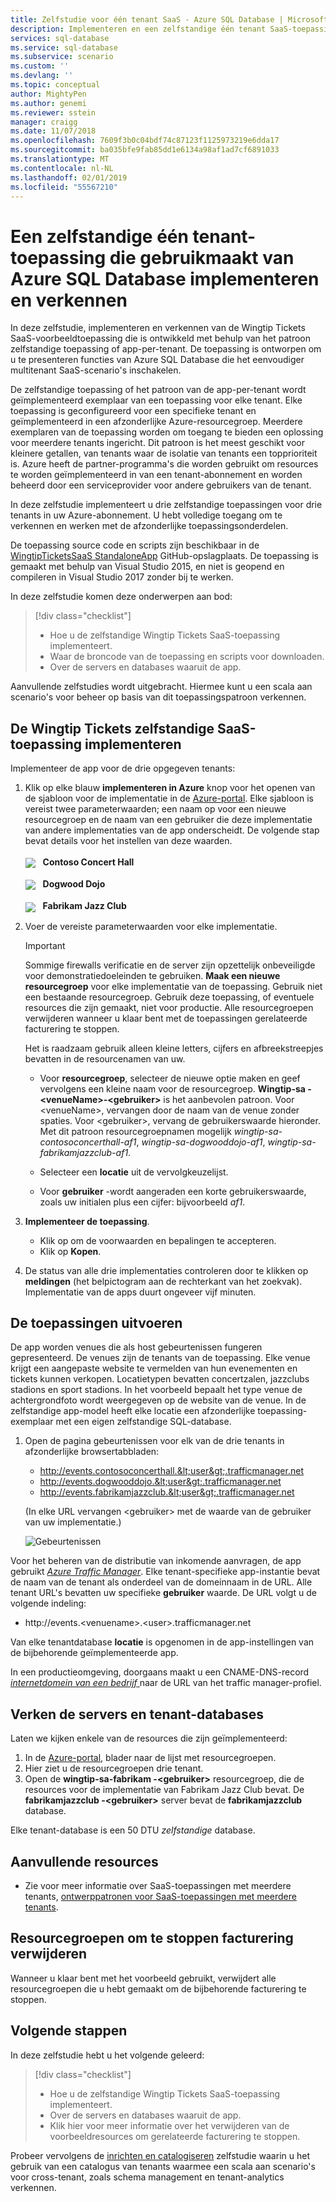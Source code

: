 ```yaml
---
title: Zelfstudie voor één tenant SaaS - Azure SQL Database | Microsoft Docs
description: Implementeren en een zelfstandige één tenant SaaS-toepassing die gebruikmaakt van Azure SQL Database verkennen.
services: sql-database
ms.service: sql-database
ms.subservice: scenario
ms.custom: ''
ms.devlang: ''
ms.topic: conceptual
author: MightyPen
ms.author: genemi
ms.reviewer: sstein
manager: craigg
ms.date: 11/07/2018
ms.openlocfilehash: 7609f3b0c04bdf74c87123f1125973219e6dda17
ms.sourcegitcommit: ba035bfe9fab85dd1e6134a98af1ad7cf6891033
ms.translationtype: MT
ms.contentlocale: nl-NL
ms.lasthandoff: 02/01/2019
ms.locfileid: "55567210"
---
```

# <a name="deploy-and-explore-a-standalone-single-tenant-application-that-uses-azure-sql-database"></a>Een zelfstandige één tenant-toepassing die gebruikmaakt van Azure SQL Database implementeren en verkennen

In deze zelfstudie, implementeren en verkennen van de Wingtip Tickets SaaS-voorbeeldtoepassing die is ontwikkeld met behulp van het patroon zelfstandige toepassing of app-per-tenant.  De toepassing is ontworpen om u te presenteren functies van Azure SQL Database die het eenvoudiger multitenant SaaS-scenario's inschakelen.

De zelfstandige toepassing of het patroon van de app-per-tenant wordt geïmplementeerd exemplaar van een toepassing voor elke tenant.  Elke toepassing is geconfigureerd voor een specifieke tenant en geïmplementeerd in een afzonderlijke Azure-resourcegroep. Meerdere exemplaren van de toepassing worden om toegang te bieden een oplossing voor meerdere tenants ingericht. Dit patroon is het meest geschikt voor kleinere getallen, van tenants waar de isolatie van tenants een topprioriteit is. Azure heeft de partner-programma's die worden gebruikt om resources te worden geïmplementeerd in van een tenant-abonnement en worden beheerd door een serviceprovider voor andere gebruikers van de tenant. 

In deze zelfstudie implementeert u drie zelfstandige toepassingen voor drie tenants in uw Azure-abonnement.  U hebt volledige toegang om te verkennen en werken met de afzonderlijke toepassingsonderdelen.

De toepassing source code en scripts zijn beschikbaar in de [WingtipTicketsSaaS StandaloneApp](https://github.com/Microsoft/WingtipTicketsSaaS-StandaloneApp) GitHub-opslagplaats. De toepassing is gemaakt met behulp van Visual Studio 2015, en niet is geopend en compileren in Visual Studio 2017 zonder bij te werken.


In deze zelfstudie komen deze onderwerpen aan bod:

> [!div class="checklist"]
> * Hoe u de zelfstandige Wingtip Tickets SaaS-toepassing implementeert.
> * Waar de broncode van de toepassing en scripts voor downloaden.
> * Over de servers en databases waaruit de app.

Aanvullende zelfstudies wordt uitgebracht. Hiermee kunt u een scala aan scenario's voor beheer op basis van dit toepassingspatroon verkennen.   

## <a name="deploy-the-wingtip-tickets-saas-standalone-application"></a>De Wingtip Tickets zelfstandige SaaS-toepassing implementeren

Implementeer de app voor de drie opgegeven tenants:

1. Klik op elke blauw **implementeren in Azure** knop voor het openen van de sjabloon voor de implementatie in de [Azure-portal](https://portal.azure.com). Elke sjabloon is vereist twee parameterwaarden; een naam op voor een nieuwe resourcegroep en de naam van een gebruiker die deze implementatie van andere implementaties van de app onderscheidt. De volgende stap bevat details voor het instellen van deze waarden.<br><br>
    <a href="https://aka.ms/deploywingtipsa-contoso" target="_blank"><img style="vertical-align:middle" src="media/saas-standaloneapp-get-started-deploy/deploy.png"/></a> &nbsp; **Contoso Concert Hall**
<br><br>
    <a href="https://aka.ms/deploywingtipsa-dogwood" target="_blank"><img style="vertical-align:middle" src="media/saas-standaloneapp-get-started-deploy/deploy.png"/></a> &nbsp; **Dogwood Dojo**
<br><br>
    <a href="https://aka.ms/deploywingtipsa-fabrikam" target="_blank"><img style="vertical-align:middle" src="media/saas-standaloneapp-get-started-deploy/deploy.png"/></a> &nbsp; **Fabrikam Jazz Club**

2. Voer de vereiste parameterwaarden voor elke implementatie.

    > [!IMPORTANT]
    > Sommige firewalls verificatie en de server zijn opzettelijk onbeveiligde voor demonstratiedoeleinden te gebruiken. **Maak een nieuwe resourcegroep** voor elke implementatie van de toepassing.  Gebruik niet een bestaande resourcegroep. Gebruik deze toepassing, of eventuele resources die zijn gemaakt, niet voor productie. Alle resourcegroepen verwijderen wanneer u klaar bent met de toepassingen gerelateerde facturering te stoppen.

    Het is raadzaam gebruik alleen kleine letters, cijfers en afbreekstreepjes bevatten in de resourcenamen van uw.
    * Voor **resourcegroep**, selecteer de nieuwe optie maken en geef vervolgens een kleine naam voor de resourcegroep. **Wingtip-sa -\<venueName\>-\<gebruiker\>**  is het aanbevolen patroon.  Voor \<venueName\>, vervangen door de naam van de venue zonder spaties. Voor \<gebruiker\>, vervang de gebruikerswaarde hieronder.  Met dit patroon resourcegroepnamen mogelijk *wingtip-sa-contosoconcerthall-af1*, *wingtip-sa-dogwooddojo-af1*, *wingtip-sa-fabrikamjazzclub-af1*.
    * Selecteer een **locatie** uit de vervolgkeuzelijst.

    * Voor **gebruiker** -wordt aangeraden een korte gebruikerswaarde, zoals uw initialen plus een cijfer: bijvoorbeeld *af1*.


3. **Implementeer de toepassing**.

    * Klik op om de voorwaarden en bepalingen te accepteren.
    * Klik op **Kopen**.

4. De status van alle drie implementaties controleren door te klikken op **meldingen** (het belpictogram aan de rechterkant van het zoekvak). Implementatie van de apps duurt ongeveer vijf minuten.


## <a name="run-the-applications"></a>De toepassingen uitvoeren

De app worden venues die als host gebeurtenissen fungeren gepresenteerd.  De venues zijn de tenants van de toepassing. Elke venue krijgt een aangepaste website te vermelden van hun evenementen en tickets kunnen verkopen. Locatietypen bevatten concertzalen, jazzclubs stadions en sport stadions. In het voorbeeld bepaalt het type venue de achtergrondfoto wordt weergegeven op de website van de venue.   In de zelfstandige app-model heeft elke locatie een afzonderlijke toepassing-exemplaar met een eigen zelfstandige SQL-database.

1. Open de pagina gebeurtenissen voor elk van de drie tenants in afzonderlijke browsertabbladen:

    - http://events.contosoconcerthall.&lt;user&gt;.trafficmanager.net
    - http://events.dogwooddojo.&lt;user&gt;.trafficmanager.net
    - http://events.fabrikamjazzclub.&lt;user&gt;.trafficmanager.net

    (In elke URL vervangen &lt;gebruiker&gt; met de waarde van de gebruiker van uw implementatie.)

   ![Gebeurtenissen](./media/saas-standaloneapp-get-started-deploy/fabrikam.png)

Voor het beheren van de distributie van inkomende aanvragen, de app gebruikt [ *Azure Traffic Manager*](../traffic-manager/traffic-manager-overview.md). Elke tenant-specifieke app-instantie bevat de naam van de tenant als onderdeel van de domeinnaam in de URL. Alle tenant URL's bevatten uw specifieke **gebruiker** waarde. De URL volgt u de volgende indeling:
- http://events.&lt;venuename&gt;.&lt;user&gt;.trafficmanager.net

Van elke tenantdatabase **locatie** is opgenomen in de app-instellingen van de bijbehorende geïmplementeerde app.

In een productieomgeving, doorgaans maakt u een CNAME-DNS-record [ *internetdomein van een bedrijf* ](../traffic-manager/traffic-manager-point-internet-domain.md) naar de URL van het traffic manager-profiel.


## <a name="explore-the-servers-and-tenant-databases"></a>Verken de servers en tenant-databases

Laten we kijken enkele van de resources die zijn geïmplementeerd:

1. In de [Azure-portal](http://portal.azure.com), blader naar de lijst met resourcegroepen.
2. Hier ziet u de resourcegroepen drie tenant.
3. Open de **wingtip-sa-fabrikam -&lt;gebruiker&gt;**  resourcegroep, die de resources voor de implementatie van Fabrikam Jazz Club bevat.  De **fabrikamjazzclub -&lt;gebruiker&gt;**  server bevat de **fabrikamjazzclub** database.

Elke tenant-database is een 50 DTU *zelfstandige* database.

## <a name="additional-resources"></a>Aanvullende resources

<!--
* Additional [tutorials that build on the Wingtip SaaS application](saas-dbpertenant-wingtip-app-overview.md#sql-database-wingtip-saas-tutorials)
* To learn about elastic pools, see [*What is an Azure SQL elastic pool*](sql-database-elastic-pool.md)
* To learn about elastic jobs, see [*Managing scaled-out cloud databases*](sql-database-elastic-jobs-overview.md)
-->

- Zie voor meer informatie over SaaS-toepassingen met meerdere tenants, [ontwerppatronen voor SaaS-toepassingen met meerdere tenants](saas-tenancy-app-design-patterns.md).

 
## <a name="delete-resource-groups-to-stop-billing"></a>Resourcegroepen om te stoppen facturering verwijderen ##

Wanneer u klaar bent met het voorbeeld gebruikt, verwijdert alle resourcegroepen die u hebt gemaakt om de bijbehorende facturering te stoppen.

## <a name="next-steps"></a>Volgende stappen

In deze zelfstudie hebt u het volgende geleerd:

> [!div class="checklist"]
> * Hoe u de zelfstandige Wingtip Tickets SaaS-toepassing implementeert.
> * Over de servers en databases waaruit de app.
> * Klik hier voor meer informatie over het verwijderen van de voorbeeldresources om gerelateerde facturering te stoppen.

Probeer vervolgens de [inrichten en catalogiseren](saas-standaloneapp-provision-and-catalog.md) zelfstudie waarin u het gebruik van een catalogus van tenants waarmee een scala aan scenario's voor cross-tenant, zoals schema management en tenant-analytics verkennen.
 

